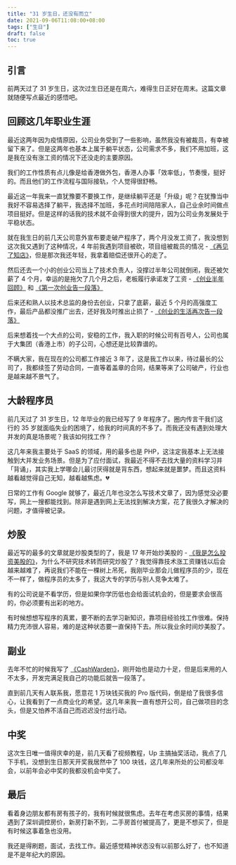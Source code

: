 ```yaml
---
title: "31 岁生日，还没有而立"
date: 2021-09-06T11:08:00+08:00
tags: ["生日"] 
draft: false
toc: true
---
```


## 引言

前两天过了 31 岁生日，这次过生日还是在周六，难得生日正好在周末。这篇文章就随便写点最近的感悟吧。

## 回顾这几年职业生涯

最近这两年因为疫情原因，公司业务受到了一些影响，虽然我没有被裁员，有幸被留下来了。但是这两年也基本上属于躺平状态，公司需求不多，我们不用加班，这是我在没有涨工资的情况下还没走的主要原因。

我们的工作性质有点儿像是给香港做外包，香港人办事「效率低」，节奏慢，挺好的。而且他们的工作流程与国际接轨，个人觉得很舒畅。

最近这一年我来一直犹豫要不要换工作，是继续躺平还是「升级」呢？在犹豫当中我好不容易选择了躺平，我选择不加班，多花点时间陪陪家人，自己业余时间做点项目挺好。但是这样的话我的技术就不会得到很大的提升，因为公司业务发展处于平稳状态。

<!--more-->

就在我生日的前几天公司意外宣布要走破产程序了，两个月没发工资了，我没想到这次我又遇到了这种情况，4 年前我遇到项目被砍，项目组被裁员的情况 - [《再见了知店》](https://blog.forecho.com/goodbye-zhidian.html)，但是那次我还年轻，我拿着赔偿还很开心的走了。

然后还去一个小的创业公司当上了技术负责人，没撑过半年公司就倒闭，我还被欠薪了 4 个月，幸运的是拖欠了几个月之后，老板履行承诺发了工资 - [《创业半年回顾》](https://blog.forecho.com/a-half-year-review-of-entrepreneurship.html) 和 [《第一次创业告一段落》](https://blog.forecho.com/the-first-venture-came-to-an-end.html)

后来还和熟人以技术总监的身份去创业，只拿了底薪，最近 5 个月的高强度工作，最后产品都没推广出去，还好我及时推出止损了 - [《创业的生活再次告一段落》](https://blog.forecho.com/the-life-of-entrepreneurship-has-come-to-an-end-again.html)

后来想着找一个大点的公司，安稳的工作，我入职的时候公司有百号人，公司也属于大集团（香港上市）的子公司，心想还是比较靠谱的。

不瞒大家，我在现在的公司都工作接近 3 年了，这是我工作以来，待过最长的公司了，我都续签了劳动合同，一直等着盖章的合同，结果等来了公司破产，行业也是越来越不景气了。

## 大龄程序员

前几天过了 31 岁生日，12 年毕业的我已经写了 9 年程序了。圈内传言干我们这行的 35 岁就面临失业的困境了，给我的时间真的不多了。而我还没有遇到处理大并发的真是场景呢？我该如何找工作？

这几年来我主要处于 SaaS 的领域，用的最多也是 PHP，这注定我基本上无法接触到大并发业务场景。但是为了应付面试，我最近不得不去找大量的资料学习并「背诵」，其实我上学哪会儿最讨厌得就是背东西，想起来就是噩梦。而且这资料越看越觉得自己无知，越看越焦虑。💔

日常的工作有 Google 就够了，最近几年也没怎么写技术文章了，因为感觉没必要写，网上一搜都能找到。除非是遇到网上无法找到解决方案，花了我很久才解决的问题，才值得被记录。

## 炒股

最近写的最多的文章就是炒股类型的了，我是 17 年开始炒美股的 - [《我是怎么投资美股的》](https://blog.forecho.com/how-do-i-invest-in-american-stocks.html)，为什么不研究技术转而研究炒股了？我觉得靠技术涨工资赚钱以后会越来越难了，再说我们不能在一棵树上吊死，我刚毕业那会儿做程序员的少，现在不一样了，做程序员的太多了，我这大专的学历与别人竞争太难了。

有的公司说是不看学历，但是如果你学历低也会给面试机会的，但是要求会很高的，你必须要有出彩的地方。

有时候想想写程序的真累，要不断的去学习新知识，靠项目经验找工作很难。保持精力充沛很人容易，难的是这种状态要一直保持下去。所以我业余时间炒美股了。

## 副业

去年不忙的时候我写了 [《CashWarden》](https://blog.forecho.com/tags/cashwarden.html)，刚开始也是动力十足，但是后来用的人不太多，开发完满足我自己的功能后就告一段落了。

直到前几天有人联系我，愿意花 1 万块钱买我的 Pro 版代码，倒是给了我很多信心，让我看到了一点商业化的希望。这几年来我一直有想开公司，自己做项目的念头，但是又怕养不活自己而迟迟没付出行动。

## 中奖

这次生日唯一值得庆幸的是，前几天看了视频教程，Up 主搞抽奖活动，我点了几下手机，没想到生日那天开奖我居然中了 100 块钱，这几年来所处的公司都没年会，以前年会必中奖的我都没机会中奖了。

## 最后

看着身边朋友都有房有孩子的，我有时候就很焦虑。去年在考虑买房的事情，结果遇到了深圳调控房价，新房打新不到，二手房首付被提高了，更是不想买了，但是有时候这事着急也没用。

我还是得刷题，面试，去找工作。最近感觉精神状态没有以前那么好了，也不知道是不是年纪大的原因。
